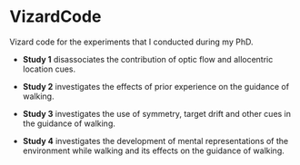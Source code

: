 # VizardCode

Vizard code for the experiments that I conducted during my PhD.

* **Study 1** disassociates the contribution of optic flow and allocentric location cues.

* **Study 2** investigates the effects of prior experience on the guidance of walking.

* **Study 3** investigates the use of symmetry, target drift and other cues in the guidance of walking.

* **Study 4** investigates the development of mental representations of the environment while walking and its effects on the guidance of walking.